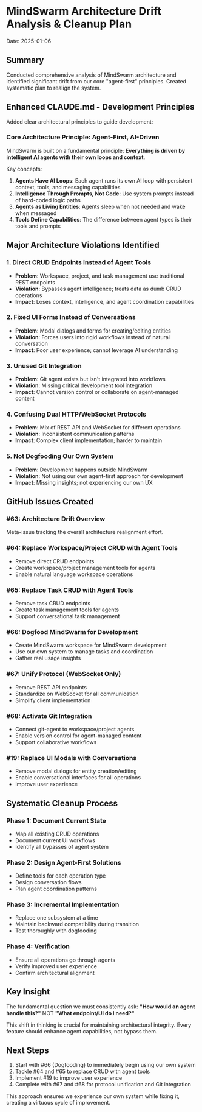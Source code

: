 # MindSwarm Architecture Drift Analysis & Cleanup Plan
Date: 2025-01-06

## Summary
Conducted comprehensive analysis of MindSwarm architecture and identified significant drift from our core "agent-first" principles. Created systematic plan to realign the system.

## Enhanced CLAUDE.md - Development Principles

Added clear architectural principles to guide development:

### Core Architecture Principle: Agent-First, AI-Driven

MindSwarm is built on a fundamental principle: **Everything is driven by intelligent AI agents with their own loops and context**.

Key concepts:
1. **Agents Have AI Loops**: Each agent runs its own AI loop with persistent context, tools, and messaging capabilities
2. **Intelligence Through Prompts, Not Code**: Use system prompts instead of hard-coded logic paths
3. **Agents as Living Entities**: Agents sleep when not needed and wake when messaged
4. **Tools Define Capabilities**: The difference between agent types is their tools and prompts

## Major Architecture Violations Identified

### 1. Direct CRUD Endpoints Instead of Agent Tools
- **Problem**: Workspace, project, and task management use traditional REST endpoints
- **Violation**: Bypasses agent intelligence; treats data as dumb CRUD operations
- **Impact**: Loses context, intelligence, and agent coordination capabilities

### 2. Fixed UI Forms Instead of Conversations
- **Problem**: Modal dialogs and forms for creating/editing entities
- **Violation**: Forces users into rigid workflows instead of natural conversation
- **Impact**: Poor user experience; cannot leverage AI understanding

### 3. Unused Git Integration
- **Problem**: Git agent exists but isn't integrated into workflows
- **Violation**: Missing critical development tool integration
- **Impact**: Cannot version control or collaborate on agent-managed content

### 4. Confusing Dual HTTP/WebSocket Protocols
- **Problem**: Mix of REST API and WebSocket for different operations
- **Violation**: Inconsistent communication patterns
- **Impact**: Complex client implementation; harder to maintain

### 5. Not Dogfooding Our Own System
- **Problem**: Development happens outside MindSwarm
- **Violation**: Not using our own agent-first approach for development
- **Impact**: Missing insights; not experiencing our own UX

## GitHub Issues Created

### #63: Architecture Drift Overview
Meta-issue tracking the overall architecture realignment effort.

### #64: Replace Workspace/Project CRUD with Agent Tools
- Remove direct CRUD endpoints
- Create workspace/project management tools for agents
- Enable natural language workspace operations

### #65: Replace Task CRUD with Agent Tools
- Remove task CRUD endpoints
- Create task management tools for agents
- Support conversational task management

### #66: Dogfood MindSwarm for Development
- Create MindSwarm workspace for MindSwarm development
- Use our own system to manage tasks and coordination
- Gather real usage insights

### #67: Unify Protocol (WebSocket Only)
- Remove REST API endpoints
- Standardize on WebSocket for all communication
- Simplify client implementation

### #68: Activate Git Integration
- Connect git-agent to workspace/project agents
- Enable version control for agent-managed content
- Support collaborative workflows

### #19: Replace UI Modals with Conversations
- Remove modal dialogs for entity creation/editing
- Enable conversational interfaces for all operations
- Improve user experience

## Systematic Cleanup Process

### Phase 1: Document Current State
- Map all existing CRUD operations
- Document current UI workflows
- Identify all bypasses of agent system

### Phase 2: Design Agent-First Solutions
- Define tools for each operation type
- Design conversation flows
- Plan agent coordination patterns

### Phase 3: Incremental Implementation
- Replace one subsystem at a time
- Maintain backward compatibility during transition
- Test thoroughly with dogfooding

### Phase 4: Verification
- Ensure all operations go through agents
- Verify improved user experience
- Confirm architectural alignment

## Key Insight

The fundamental question we must consistently ask:
**"How would an agent handle this?"** 
NOT 
**"What endpoint/UI do I need?"**

This shift in thinking is crucial for maintaining architectural integrity. Every feature should enhance agent capabilities, not bypass them.

## Next Steps

1. Start with #66 (Dogfooding) to immediately begin using our own system
2. Tackle #64 and #65 to replace CRUD with agent tools
3. Implement #19 to improve user experience
4. Complete with #67 and #68 for protocol unification and Git integration

This approach ensures we experience our own system while fixing it, creating a virtuous cycle of improvement.